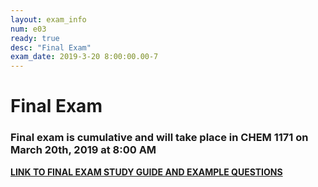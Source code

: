 ```yaml
---
layout: exam_info
num: e03
ready: true
desc: "Final Exam"
exam_date: 2019-3-20 8:00:00.00-7
---
```


# Final Exam

<h3>Final exam is cumulative and will take place in CHEM 1171 on March 20th, 2019 at 8:00 AM</h3>

<a href="fe_prep.pdf"><b>LINK TO FINAL EXAM STUDY GUIDE AND EXAMPLE QUESTIONS</b></a>

